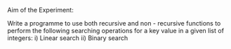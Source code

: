 Aim of the Experiment:

Write a programme to use both recursive and non - recursive functions to perform the following searching operations for a key value in a given list of integers:
i) Linear search   ii) Binary search
